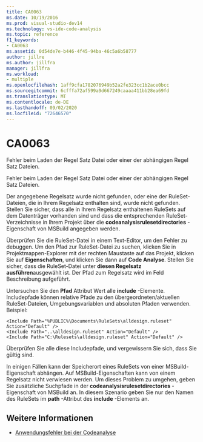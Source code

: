 ```yaml
---
title: CA0063
ms.date: 10/19/2016
ms.prod: visual-studio-dev14
ms.technology: vs-ide-code-analysis
ms.topic: reference
f1_keywords:
- CA0063
ms.assetid: 0d54de7e-b446-4f45-94ba-46c5a6b58777
author: jillre
ms.author: jillfra
manager: jillfra
ms.workload:
- multiple
ms.openlocfilehash: 1aff9cfa1782076949b52a2fe323cc1b2ace0bcc
ms.sourcegitcommit: 6cfffa72af599a9d667249caaaa411bb28ea69fd
ms.translationtype: MT
ms.contentlocale: de-DE
ms.lasthandoff: 09/02/2020
ms.locfileid: "72646570"
---
```

# <a name="ca0063"></a>CA0063

Fehler beim Laden der Regel Satz Datei oder einer der abhängigen Regel Satz Dateien.

Fehler beim Laden der Regel Satz Datei oder einer der abhängigen Regel Satz Dateien.

Der angegebene Regelsatz wurde nicht gefunden, oder eine der RuleSet-Dateien, die in Ihrem Regelsatz enthalten sind, wurde nicht gefunden. Stellen Sie sicher, dass alle in Ihrem Regelsatz enthaltenen RuleSets auf dem Datenträger vorhanden sind und dass die entsprechenden RuleSet-Verzeichnisse in Ihrem Projekt über die **codeanalysisrulesetdirectories** -Eigenschaft von MSBuild angegeben werden.

Überprüfen Sie die RuleSet-Datei in einem Text-Editor, um den Fehler zu debuggen. Um den Pfad zur RuleSet-Datei zu suchen, klicken Sie in Projektmappen-Explorer mit der rechten Maustaste auf das Projekt, klicken Sie auf **Eigenschaften**, und klicken Sie dann auf **Code Analyse**. Stellen Sie sicher, dass die RuleSet-Datei unter **diesen Regelsatz ausführen**ausgewählt ist. Der Pfad zum Regelsatz wird im Feld Beschreibung aufgeführt.

Untersuchen Sie den **Pfad** Attribut Wert alle **include** -Elemente. Includepfade können relative Pfade zu den übergeordneten/aktuellen RuleSet-Dateien, Umgebungsvariablen und absoluten Pfaden verwenden. Beispiel:

```
<Include Path="%PUBLIC%\Documents\RuleSets\alldesign.ruleset" Action="Default" />
<Include Path="..\alldesign.ruleset" Action="Default" />
<Include Path="C:\Rulesets\alldesign.ruleset" Action="Default" />
```

Überprüfen Sie alle diese Includepfade, und vergewissern Sie sich, dass Sie gültig sind.

In einigen Fällen kann der Speicherort eines RuleSets von einer MSBuild-Eigenschaft abhängen. Auf MSBuild-Eigenschaften kann von einem Regelsatz nicht verwiesen werden. Um dieses Problem zu umgehen, geben Sie zusätzliche Suchpfade in der **codeanalysisrulesetdirectories** -Eigenschaft von MSBuild an. In diesem Szenario geben Sie nur den Namen des RuleSets im **path** -Attribut des **include** -Elements an.

## <a name="see-also"></a>Weitere Informationen

- [Anwendungsfehler bei der Codeanalyse](../code-quality/code-analysis-application-errors.md)